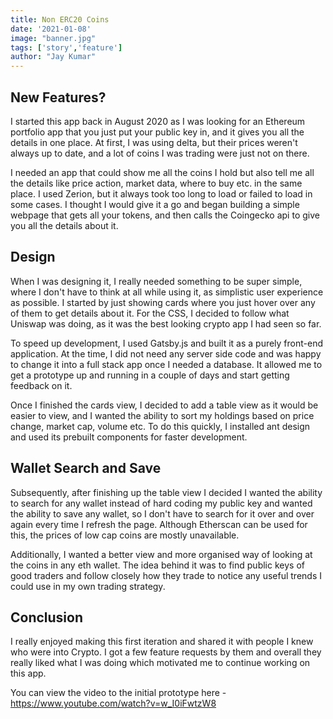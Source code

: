 ```yaml
---
title: Non ERC20 Coins
date: '2021-01-08'
image: "banner.jpg"
tags: ['story','feature']
author: "Jay Kumar"
---
```


New Features?
-----------

I started this app back in August 2020 as I was looking for an Ethereum portfolio app that you just put your public key in, and it gives you all the details in one place.
At first, I was using delta, but their prices weren't always up to date, and a lot of coins I was trading were just not on there.

I needed an app that could show me all the coins I hold but also tell me all the details like price action, market data, where to buy etc. in the same place. I used Zerion, but it always took too long to load or failed to load in some cases.
I thought I would give it a go and began building a simple webpage that gets all your tokens, and then calls the Coingecko api to give you all the details about it.

Design
-----------

When I was designing it, I really needed something to be super simple, where I don't have to think at all while using it, as simplistic user experience as possible.
I started by just showing cards where you just hover over any of them to get details about it. For the CSS, I decided to follow what Uniswap was doing, as it was the best looking crypto app I had seen so far.

To speed up development, I used Gatsby.js and built it as a purely front-end application.
At the time, I did not need any server side code and was happy to change it into a full stack app once I needed a database.
It allowed me to get a prototype up and running in a couple of days and start getting feedback on it.

Once I finished the cards view, I decided to add a table view as it would be easier to view, and I wanted the ability to sort my holdings based on price change, market cap, volume etc.
To do this quickly, I installed ant design and used its prebuilt components for faster development.

Wallet Search and Save
---------------------------

Subsequently, after finishing up the table view I decided I wanted the ability to search for any wallet instead of hard coding my public key and wanted the ability to save any wallet, 
so I don't have to search for it over and over again every time I refresh the page.
Although Etherscan can be used for this, the prices of low cap coins are mostly unavailable. 

Additionally, I wanted a better view and more organised way of looking at the coins in any eth wallet.
The idea behind it was to find public keys of good traders and follow closely how they trade to notice any useful trends I could use in my own trading strategy.


Conclusion
-------------

I really enjoyed making this first iteration and shared it with people I knew who were into Crypto.
I got a few feature requests by them and overall they really liked what I was doing which motivated me to continue working on this app.

You can view the video to the initial prototype here - https://www.youtube.com/watch?v=w_I0iFwtzW8 